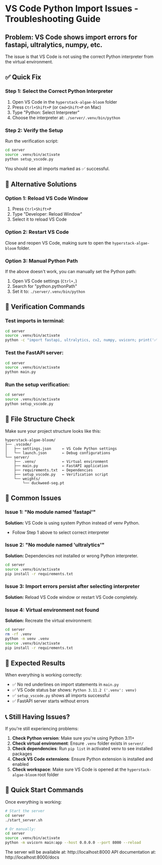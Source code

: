 # VS Code Python Import Issues - Troubleshooting Guide

## Problem: VS Code shows import errors for fastapi, ultralytics, numpy, etc.

The issue is that VS Code is not using the correct Python interpreter from the virtual environment.

## ✅ Quick Fix

### Step 1: Select the Correct Python Interpreter
1. Open VS Code in the `hyperstack-algae-bloom` folder
2. Press `Ctrl+Shift+P` (or `Cmd+Shift+P` on Mac)
3. Type "Python: Select Interpreter"
4. Choose the interpreter at: `./server/.venv/bin/python`

### Step 2: Verify the Setup
Run the verification script:
```bash
cd server
source .venv/bin/activate
python setup_vscode.py
```

You should see all imports marked as ✅ successful.

## 🔧 Alternative Solutions

### Option 1: Reload VS Code Window
1. Press `Ctrl+Shift+P`
2. Type "Developer: Reload Window"
3. Select it to reload VS Code

### Option 2: Restart VS Code
Close and reopen VS Code, making sure to open the `hyperstack-algae-bloom` folder.

### Option 3: Manual Python Path
If the above doesn't work, you can manually set the Python path:
1. Open VS Code settings (`Ctrl+,`)
2. Search for "python.pythonPath"
3. Set it to: `./server/.venv/bin/python`

## 🧪 Verification Commands

### Test imports in terminal:
```bash
cd server
source .venv/bin/activate
python -c "import fastapi, ultralytics, cv2, numpy, uvicorn; print('✅ All imports successful')"
```

### Test the FastAPI server:
```bash
cd server
source .venv/bin/activate
python main.py
```

### Run the setup verification:
```bash
cd server
source .venv/bin/activate
python setup_vscode.py
```

## 📁 File Structure Check

Make sure your project structure looks like this:
```
hyperstack-algae-bloom/
├── .vscode/
│   ├── settings.json     ← VS Code Python settings
│   └── launch.json       ← Debug configurations
└── server/
    ├── .venv/            ← Virtual environment
    ├── main.py           ← FastAPI application
    ├── requirements.txt  ← Dependencies
    ├── setup_vscode.py   ← Verification script
    └── weights/
        └── duckweed-seg.pt
```

## 🐛 Common Issues

### Issue 1: "No module named 'fastapi'"
**Solution:** VS Code is using system Python instead of venv Python.
- Follow Step 1 above to select correct interpreter

### Issue 2: "No module named 'ultralytics'"
**Solution:** Dependencies not installed or wrong Python interpreter.
```bash
cd server
source .venv/bin/activate
pip install -r requirements.txt
```

### Issue 3: Import errors persist after selecting interpreter
**Solution:** Reload VS Code window or restart VS Code completely.

### Issue 4: Virtual environment not found
**Solution:** Recreate the virtual environment:
```bash
cd server
rm -rf .venv
python -m venv .venv
source .venv/bin/activate
pip install -r requirements.txt
```

## 🎯 Expected Results

When everything is working correctly:
- ✅ No red underlines on import statements in `main.py`
- ✅ VS Code status bar shows: `Python 3.11.2 ('.venv': venv)`
- ✅ `setup_vscode.py` shows all imports successful
- ✅ FastAPI server starts without errors

## 📞 Still Having Issues?

If you're still experiencing problems:

1. **Check Python version**: Make sure you're using Python 3.11+
2. **Check virtual environment**: Ensure `.venv` folder exists in `server/`
3. **Check dependencies**: Run `pip list` in activated venv to see installed packages
4. **Check VS Code extensions**: Ensure Python extension is installed and enabled
5. **Check workspace**: Make sure VS Code is opened at the `hyperstack-algae-bloom` root folder

## 🚀 Quick Start Commands

Once everything is working:
```bash
# Start the server
cd server
./start_server.sh

# Or manually:
cd server
source .venv/bin/activate
python -m uvicorn main:app --host 0.0.0.0 --port 8000 --reload
```

The server will be available at: http://localhost:8000
API documentation at: http://localhost:8000/docs
